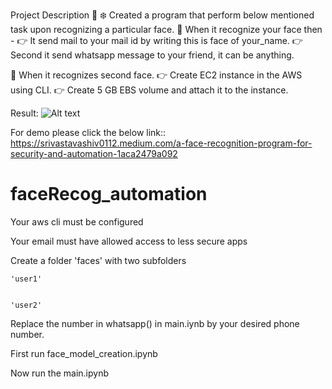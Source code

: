 Project Description 📄
❄️ Created a program that perform below mentioned task upon recognizing a particular face. 
📌 When it recognize your face then - 
👉 It send mail to your mail id by writing this is face of your_name. 
👉 Second it send whatsapp message to your friend, it can be anything. 

📌 When it recognizes second face.
👉 Create EC2 instance in the AWS using CLI. 
👉 Create 5 GB EBS volume and attach it to the instance.

Result:
![Alt text](https://sample/url/name-of-gif-file.gif)


For demo please click the below link::
https://srivastavashiv0112.medium.com/a-face-recognition-program-for-security-and-automation-1aca2479a092

# faceRecog_automation
Your aws cli must be configured

Your email must have allowed access to less secure apps


Create a folder 'faces' with two subfolders


    'user1'
    
    
    'user2'
    
    
Replace the number in whatsapp() in main.iynb by your desired phone number.


First run face_model_creation.ipynb


Now run the main.ipynb






